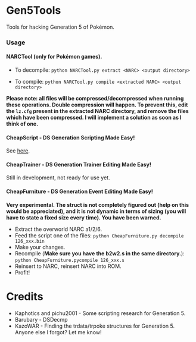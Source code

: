 # Gen5Tools
Tools for hacking Generation 5 of Pokémon.

### Usage

#### NARCTool (only for Pokémon games).
* To decompile:
```python NARCTool.py extract <NARC> <output directory>```

* To compile:
```python NARCTool.py compile <extracted NARC> <output directory>```

**Please note: all files will be compressed/decompressed when running these operations. Double compression will happen. To prevent this, edit the `lz.cfg` present in the extracted NARC directory, and remove the files which have been compressed. I will implement a solution as soon as I think of one.**

#### CheapScript - DS Generation Scripting Made Easy!
See [here](https://github.com/CodenamePU/CheapScript).

#### CheapTrainer - DS Generation Trainer Editing Made Easy!
Still in development, not ready for use yet.

#### CheapFurniture - DS Generation Event Editing Made Easy!
**Very experimental. The struct is not completely figured out (help on this would be appreciated), and it is not dynamic in terms of sizing (you will have to state a fixed size every time). You have been warned.**

* Extract the overworld NARC a1/2/6.
* Feed the script one of the files: 
  ```python CheapFurniture.py decompile 126_xxx.bin```
* Make your changes.
* Recompile (**Make sure you have the b2w2.s in the same directory.**):
  ```python CheapFurniture.pycompile 126_xxx.s``` 
* Reinsert to NARC, reinsert NARC into ROM.
* Profit!

# Credits
* Kaphotics and pichu2001 - Some scripting research for Generation 5.
* Barubary - DSDecmp
* KazoWAR - Finding the trdata/trpoke structures for Generation 5.
Anyone else I forgot? Let me know!
